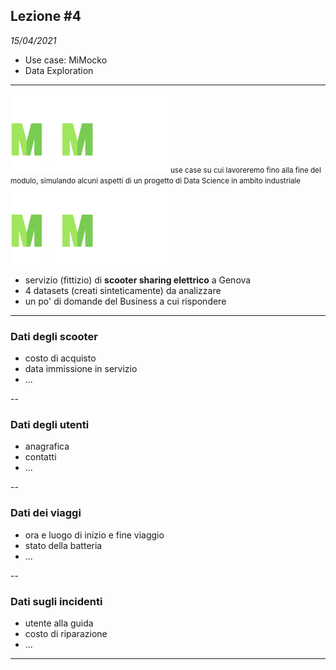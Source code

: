 ## Lezione #4

_15/04/2021_

- Use case: MiMocko
- Data Exploration

---

<section data-auto-animate>
<img src="./assets/mimocko_logo_white.png" style="margin-left:auto;margin-right:auto;width:50%">
<small>use case su cui lavoreremo fino alla fine del modulo, simulando alcuni aspetti di un progetto di Data Science in ambito industriale</small>
</section>
<section data-auto-animate>
<img src="./assets/mimocko_logo_white.png" style="margin-left:auto;margin-right:auto;width:50%">
<ul>
<li>servizio (fittizio) di <b>scooter sharing elettrico</b> a Genova</li>
<li>4 datasets (creati sinteticamente) da analizzare</li>
<li>un po' di domande del Business a cui rispondere</li>
</ul>
</section>

---

### Dati degli scooter
- costo di acquisto
- data immissione in servizio
- ...

--

### Dati degli utenti
- anagrafica
- contatti
- ...

--

### Dati dei viaggi
- ora e luogo di inizio e fine viaggio
- stato della batteria
- ...

--

### Dati sugli incidenti
- utente alla guida
- costo di riparazione
- ...

--- 